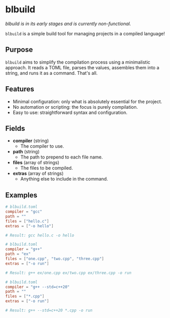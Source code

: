 # blbuild

*blbuild is in its early stages and is currently non-functional.*

`blbuild` is a simple build tool for managing projects in a compiled language!

## Purpose

`blbuild` aims to simplify the compilation process using a minimalistic approach. It reads a TOML file, parses the values, assembles them into a string, and runs it as a command. That's all. 

## Features
 - Minimal configuration: only what is absolutely essential for the project.
 - No automation or scripting: the focus is purely compilation.
 - Easy to use: straightforward syntax and configuration. 


## Fields

 - **compiler** (string)
     - The compiler to use.
 - **path** (string)
     - The path to prepend to each file name.
 - **files** (array of strings)
     - The files to be compiled.
 - **extras** (array of strings)
     - Anything else to include in the command.


## Examples

```toml
# blbuild.toml
compiler = "gcc"
path = "" 
files = ["hello.c"]
extras = ["-o hello"]

# Result: gcc hello.c -o hello
```

```toml
# blbuild.toml
compiler = "g++"
path = "ex"
files = ["one.cpp", "two.cpp", "three.cpp"]
extras = ["-o run"]

# Result: g++ ex/one.cpp ex/two.cpp ex/three.cpp -o run
```

```toml
# blbuild.toml
compiler = "g++ --std=c++20"
path = ""
files = ["*.cpp"]
extras = ["-o run"]

# Result: g++ --std=c++20 *.cpp -o run
```